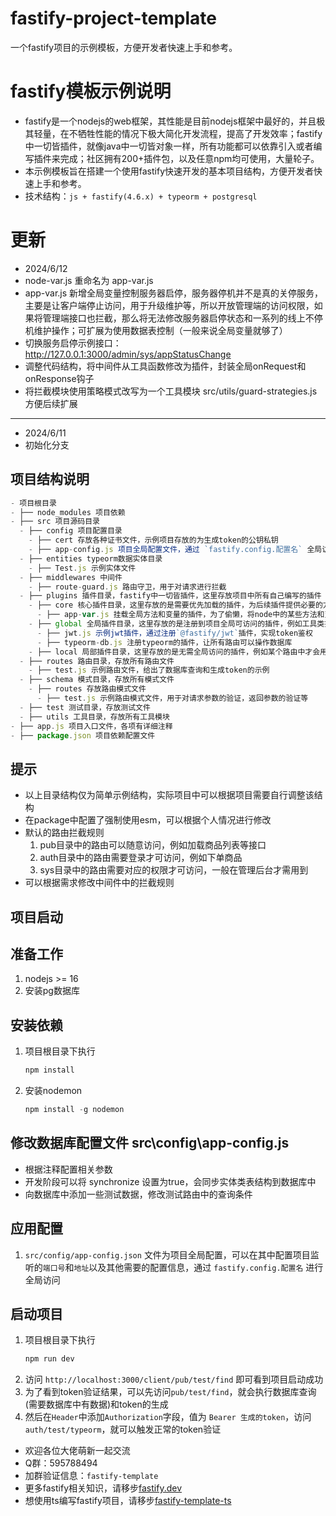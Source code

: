 # fastify-project-template
一个fastify项目的示例模板，方便开发者快速上手和参考。

# fastify模板示例说明
- fastify是一个nodejs的web框架，其性能是目前nodejs框架中最好的，并且极其轻量，在不牺牲性能的情况下极大简化开发流程，提高了开发效率；fastify中一切皆插件，就像java中一切皆对象一样，所有功能都可以依靠引入或者编写插件来完成；社区拥有200+插件包，以及任意npm均可使用，大量轮子。
- 本示例模板旨在搭建一个使用fastify快速开发的基本项目结构，方便开发者快速上手和参考。
- 技术结构：`js + fastify(4.6.x) + typeorm + postgresql`

# 更新

- 2024/6/12
- node-var.js 重命名为 app-var.js
- app-var.js 新增全局变量控制服务器启停，服务器停机并不是真的关停服务，主要是让客户端停止访问，用于升级维护等，所以开放管理端的访问权限，如果将管理端接口也拦截，那么将无法修改服务器启停状态和一系列的线上不停机维护操作；可扩展为使用数据表控制（一般来说全局变量就够了）
- 切换服务启停示例接口：http://127.0.0.1:3000/admin/sys/appStatusChange
- 调整代码结构，将中间件从工具函数修改为插件，封装全局onRequest和onResponse钩子
- 将拦截模块使用策略模式改写为一个工具模块 src/utils/guard-strategies.js 方便后续扩展

- ---------------------------------------------------------------------------

- 2024/6/11
- 初始化分支

## 项目结构说明
```js
- 项目根目录
- ├── node_modules 项目依赖
- ├── src 项目源码目录
  - ├── config 项目配置目录
    - ├── cert 存放各种证书文件，示例项目存放的为生成token的公钥私钥
    - ├── app-config.js 项目全局配置文件，通过 `fastify.config.配置名` 全局访问，默认配置了端口号和监听地址等
  - ├── entities typeorm数据实体目录
    - ├── Test.js 示例实体文件
  - ├── middlewares 中间件
    - ├── route-guard.js 路由守卫，用于对请求进行拦截
  - ├── plugins 插件目录，fastify中一切皆插件，这里存放项目中所有自己编写的插件
    - ├── core 核心插件目录，这里存放的是需要优先加载的插件，为后续插件提供必要的方法配置等
      - ├── app-var.js 挂载全局方法和变量的插件，为了偷懒，将node中的某些方法和变量挂载了上去，通过fastify就可以直接全局访问，如果不需要，每个文件单独导入node模块是一样的，全局配置也是在这里挂载
    - ├── global 全局插件目录，这里存放的是注册到项目全局可访问的插件，例如工具类插件
      - ├── jwt.js 示例jwt插件，通过注册`@fastify/jwt`插件，实现token鉴权
      - ├── typeorm-db.js 注册typeorm的插件，让所有路由可以操作数据库
    - ├── local 局部插件目录，这里存放的是无需全局访问的插件，例如某个路由中才会用到的插件，只需在用到的时候单独注册即可
  - ├── routes 路由目录，存放所有路由文件
    - ├── test.js 示例路由文件，给出了数据库查询和生成token的示例
  - ├── schema 模式目录，存放所有模式文件
    - ├── routes 存放路由模式文件
      - ├── test.js 示例路由模式文件，用于对请求参数的验证，返回参数的验证等
  - ├── test 测试目录，存放测试文件
  - ├── utils 工具目录，存放所有工具模块
- ├── app.js 项目入口文件，各项有详细注释
- ├── package.json 项目依赖配置文件
```

## 提示
- 以上目录结构仅为简单示例结构，实际项目中可以根据项目需要自行调整该结构
- 在package中配置了强制使用esm，可以根据个人情况进行修改
- 默认的路由拦截规则
  1. pub目录中的路由可以随意访问，例如加载商品列表等接口
  2. auth目录中的路由需要登录才可访问，例如下单商品
  3. sys目录中的路由需要对应的权限才可访问，一般在管理后台才需用到
- 可以根据需求修改中间件中的拦截规则

## 项目启动
## 准备工作
1. nodejs >= 16
2. 安装pg数据库

## 安装依赖
1. 项目根目录下执行
    ```js
    npm install
    ```

2. 安装nodemon
    ```js
    npm install -g nodemon
    ```

## 修改数据库配置文件 src\config\app-config.js
- 根据注释配置相关参数
- 开发阶段可以将 synchronize 设置为true，会同步实体类表结构到数据库中
- 向数据库中添加一些测试数据，修改测试路由中的查询条件

## 应用配置
1. `src/config/app-config.json` 文件为项目全局配置，可以在其中配置项目监听的`端口号`和`地址`以及其他需要的配置信息，通过 `fastify.config.配置名` 进行全局访问

## 启动项目
1. 项目根目录下执行
    ```js
    npm run dev
    ```
2. 访问 `http://localhost:3000/client/pub/test/find` 即可看到项目启动成功
3. 为了看到token验证结果，可以先访问`pub/test/find`，就会执行数据库查询(需要数据库中有数据)和token的生成
4. 然后在`Header`中添加`Authorization`字段，值为 `Bearer 生成的token`，访问`auth/test/typeorm`，就可以触发正常的token验证

- 欢迎各位大佬萌新一起交流
- Q群：595788494
- 加群验证信息：`fastify-template`
- 更多fastify相关知识，请移步[fastify.dev](https://fastify.dev/docs/latest/Guides/Getting-Started/)
- 想使用ts编写fastify项目，请移步[fastify-template-ts](https://git.seepine.com/seepine/fastify-template-ts)
